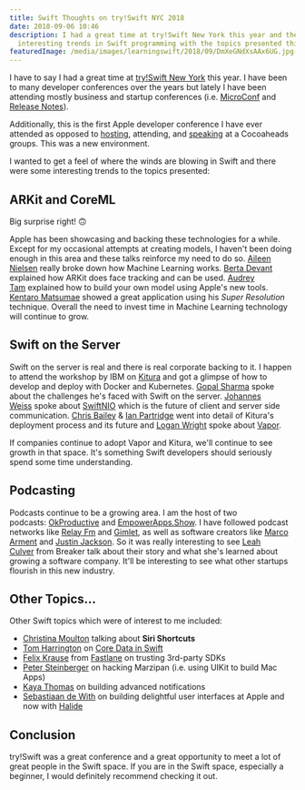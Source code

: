 ```yaml
---
title: Swift Thoughts on try!Swift NYC 2018
date: 2018-09-06 10:46
description: I had a great time at try!Swift New York this year and there were some
  interesting trends in Swift programming with the topics presented this year.
featuredImage: /media/images/learningswift/2018/09/DmXeGNdXsAAx6UG.jpg-large.jpeg
---
```

I have to say I had a great time at [try!Swift New
York](https://www.tryswift.co/events/2018/nyc/) this year. I have been
to many developer conferences over the years but lately I have been
attending mostly business and startup conferences (i.e.
[MicroConf](https://www.microconf.com) and [Release
Notes](https://releasenotes.tv)).

Additionally, this is the first Apple developer conference I have ever
attended as opposed
to [hosting](https://www.meetup.com/Lansing-CocoaHeads/), attending, and
[speaking](https://www.meetup.com/A2-CocoaHeads/events/246212307/) at a
Cocoaheads groups. This was a new environment.

I wanted to get a feel of where the winds are blowing in Swift and there
were some interesting trends to the topics presented:

## ARKit and CoreML

Big surprise right! 🙃

Apple has been showcasing and backing these technologies for a while.
Except for my occasional attempts at creating models, I haven't been
doing enough in this area and these talks reinforce my need to do
so. [Aileen Nielsen](https://twitter.com/tryswiftnyc) really broke down
how Machine Learning works. [Berta
Devant](https://twitter.com/bertadevant) explained how ARKit does face
tracking and can be used. [Audrey
Tam](https://twitter.com/mataharimau) explained how to build your own
model using Apple's new tools. [Kentaro
Matsumae](https://twitter.com/kenmaz) showed a great application using
his *Super Resolution* technique. Overall the need to invest time in
Machine Learning technology will continue to grow.

## Swift on the Server

Swift on the server is real and there is real corporate backing to it. I
happen to attend the workshop by IBM on [Kitura](https://www.kitura.io)
and got a glimpse of how to develop and deploy with Docker and
Kubernetes. [Gopal Sharma](https://twitter.com/gopalkri) spoke about the
challenges he's faced with Swift on the server. [Johannes
Weiss](https://twitter.com/johannesweiss) spoke about
[SwiftNIO](https://github.com/apple/swift-nio) which is the future of
client and server side communication. [Chris
Bailey](https://twitter.com/Chris__Bailey) & [Ian
Partridge](https://twitter.com/alfa) went into detail of Kitura's
deployment process and its future and [Logan
Wright](https://twitter.com/logmaestro) spoke about
[Vapor](https://vapor.codes).

If companies continue to adopt Vapor and Kitura, we'll continue to see
growth in that space. It's something Swift developers should seriously
spend some time understanding.

## Podcasting

Podcasts continue to be a growing area. I am the host of two
podcasts: [OkProductive](https://okproductive.com) and
[EmpowerApps.Show](https://www.empowerapps.show). I have followed
podcast networks like [Relay Fm](https://www.relay.fm) and
[Gimlet](https://www.gimletmedia.com), as well as software creators like
[Marco Arment](https://transistor.fm) and [Justin
Jackson](https://transistor.fm). So it was really interesting to
see [Leah Culver](https://twitter.com/leahculver) from Breaker talk
about their story and what she's learned about growing a software
company. It'll be interesting to see what other startups flourish in
this new industry.

## Other Topics...

Other Swift topics which were of interest to me included:

-   [Christina Moulton](https://twitter.com/ChristinaMltn) talking about
    **Siri Shortcuts**
-   [Tom Harrington](https://twitter.com/atomicbird) on [Core Data in
    Swift](https://halide.cam)
-   [Felix Krause](https://twitter.com/KrauseFx) from
    [Fastlane](https://fastlane.tools) on trusting 3rd-party SDKs
-   [Peter Steinberger](https://twitter.com/steipete) on hacking
    Marzipan (i.e. using UIKit to build Mac Apps)
-   [Kaya Thomas](https://twitter.com/kthomas901) on building advanced
    notifications
-   [Sebastiaan de With](https://twitter.com/sdw) on building delightful
    user interfaces at Apple and now with [Halide](https://halide.cam)

## Conclusion

try!Swift was a great conference and a great opportunity to meet a lot
of great people in the Swift space. If you are in the Swift space,
especially a beginner, I would definitely recommend checking it out.